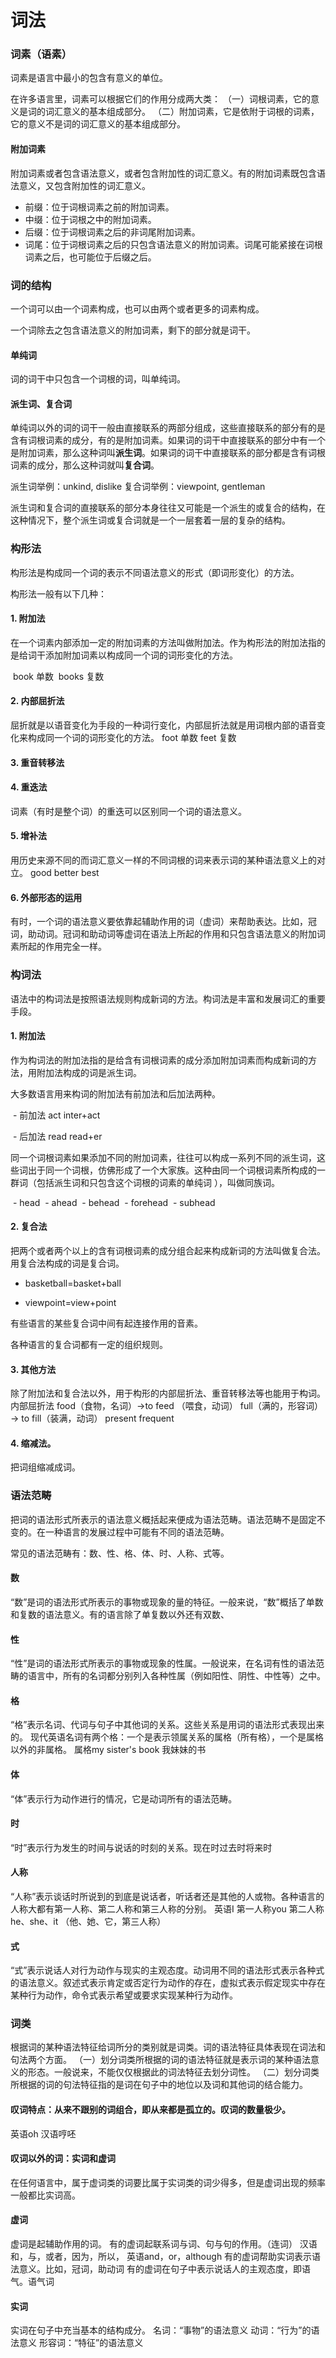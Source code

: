 # 词法

### 词素（语素）

词素是语言中最小的包含有意义的单位。

在许多语言里，词素可以根据它们的作用分成两大类：
（一）词根词素，它的意义是词的词汇意义的基本组成部分。
（二）附加词素，它是依附于词根的词素，它的意义不是词的词汇意义的基本组成部分。

#### 附加词素

附加词素或者包含语法意义，或者包含附加性的词汇意义。有的附加词素既包含语法意义，又包含附加性的词汇意义。
- 前缀：位于词根词素之前的附加词素。
- 中缀：位于词根之中的附加词素。
- 后缀：位于词根词素之后的非词尾附加词素。
- 词尾：位于词根词素之后的只包含语法意义的附加词素。词尾可能紧接在词根词素之后，也可能位于后缀之后。

### 词的结构

一个词可以由一个词素构成，也可以由两个或者更多的词素构成。

一个词除去之包含语法意义的附加词素，剩下的部分就是词干。

#### 单纯词
词的词干中只包含一个词根的词，叫单纯词。

#### 派生词、复合词
单纯词以外的词的词干一般由直接联系的两部分组成，这些直接联系的部分有的是含有词根词素的成分，有的是附加词素。如果词的词干中直接联系的部分中有一个是附加词素，那么这种词叫**派生词**。如果词的词干中直接联系的部分都是含有词根词素的成分，那么这种词就叫**复合词**。

派生词举例：unkind, dislike
复合词举例：viewpoint, gentleman

派生词和复合词的直接联系的部分本身往往又可能是一个派生的或复合的结构，在这种情况下，整个派生词或复合词就是一个一层套着一层的复杂的结构。

### 构形法

构形法是构成同一个词的表示不同语法意义的形式（即词形变化）的方法。

构形法一般有以下几种：

#### 1. 附加法
  在一个词素内部添加一定的附加词素的方法叫做附加法。作为构形法的附加法指的是给词干添加附加词素以构成同一个词的词形变化的方法。

  book 单数
  books 复数
  
#### 2. 内部屈折法
屈折就是以语音变化为手段的一种词行变化，内部屈折法就是用词根内部的语音变化来构成同一个词的词形变化的方法。
  foot 单数
  feet 复数
  
#### 3. 重音转移法

#### 4. 重迭法
词素（有时是整个词）的重迭可以区别同一个词的语法意义。

#### 5. 增补法
用历史来源不同的而词汇意义一样的不同词根的词来表示词的某种语法意义上的对立。
  good better best

#### 6. 外部形态的运用
有时，一个词的语法意义要依靠起辅助作用的词（虚词）来帮助表达。比如，冠词，助动词。冠词和助动词等虚词在语法上所起的作用和只包含语法意义的附加词素所起的作用完全一样。

### 构词法

语法中的构词法是按照语法规则构成新词的方法。构词法是丰富和发展词汇的重要手段。

#### 1. 附加法
  作为构词法的附加法指的是给含有词根词素的成分添加附加词素而构成新词的方法，用附加法构成的词是派生词。

  大多数语言用来构词的附加法有前加法和后加法两种。
  
  - 前加法 act inter+act
  
  - 后加法 read  read+er
  
  同一个词根词素如果添加不同的附加词素，往往可以构成一系列不同的派生词，这些词出于同一个词根，仿佛形成了一个大家族。这种由同一个词根词素所构成的一群词（包括派生词和只包含这个词根的词素的单纯词 ），叫做同族词。
  
  - head
  - ahead
  - behead
  - forehead
  - subhead
  
#### 2. 复合法
把两个或者两个以上的含有词根词素的成分组合起来构成新词的方法叫做复合法。用复合法构成的词是复合词。

  - basketball=basket+ball
  
  - viewpoint=view+point
  
  有些语言的某些复合词中间有起连接作用的音素。
  
  各种语言的复合词都有一定的组织规则。
  
#### 3. 其他方法
除了附加法和复合法以外，用于构形的内部屈折法、重音转移法等也能用于构词。
  内部屈折法
  food（食物，名词）→to feed （喂食，动词）
  full（满的，形容词）→ to fill（装满，动词）
  present
  frequent
  
#### 4. 缩减法。
把词组缩减成词。


### 语法范畴
把词的语法形式所表示的语法意义概括起来便成为语法范畴。语法范畴不是固定不变的。在一种语言的发展过程中可能有不同的语法范畴。

常见的语法范畴有：数、性、格、体、时、人称、式等。
#### 数
“数”是词的语法形式所表示的事物或现象的量的特征。一般来说，“数”概括了单数和复数的语法意义。有的语言除了单复数以外还有双数、
#### 性
“性”是词的语法形式所表示的事物或现象的性属。一般说来，在名词有性的语法范畴的语言中，所有的名词都分别列入各种性属（例如阳性、阴性、中性等）之中。
#### 格
“格”表示名词、代词与句子中其他词的关系。这些关系是用词的语法形式表现出来的。
现代英语名词有两个格：一个是表示领属关系的属格（所有格），一个是属格以外的非属格。
属格my sister's book 我妹妹的书
#### 体
“体”表示行为动作进行的情况，它是动词所有的语法范畴。
#### 时
“时”表示行为发生的时间与说话的时刻的关系。现在时过去时将来时
#### 人称
“人称”表示谈话时所说到的到底是说话者，听话者还是其他的人或物。各种语言的人称大都有第一人称、第二人称和第三人称的分别。
英语I 第一人称you 第二人称he、she、it （他、她、它，第三人称） 
#### 式
“式”表示说话人对行为动作与现实的主观态度。动词用不同的语法形式表示各种式的语法意义。叙述式表示肯定或否定行为动作的存在，虚拟式表示假定现实中存在某种行为动作，命令式表示希望或要求实现某种行为动作。

### 词类
根据词的某种语法特征给词所分的类别就是词类。词的语法特征具体表现在词法和句法两个方面。
（一）划分词类所根据的词的语法特征就是表示词的某种语法意义的形态。一般说来，不能仅仅根据此的词法特征去划分词性。
（二）划分词类所根据的词的句法特征指的是词在句子中的地位以及词和其他词的结合能力。

#### 叹词特点：从来不跟别的词组合，即从来都是孤立的。叹词的数量极少。
英语oh
汉语哼呸

#### 叹词以外的词：实词和虚词
在任何语言中，属于虚词类的词要比属于实词类的词少得多，但是虚词出现的频率一般都比实词高。
#### 虚词
虚词是起辅助作用的词。
有的虚词起联系词与词、句与句的作用。（连词）
汉语和，与，或者，因为，所以，
英语and，or，although
有的虚词帮助实词表示语法意义。比如，冠词，助动词
有的虚词在句子中表示说话人的主观态度，即语气。语气词


#### 实词
实词在句子中充当基本的结构成分。
名词：“事物”的语法意义
动词：“行为”的语法意义
形容词：“特征”的语法意义
